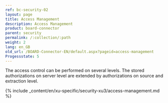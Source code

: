 ```yaml
---
ref: bc-security-02
layout: page
title: Access Management
description: Access Management
product: board-connector
parent: security
permalink: /:collection/:path
weight: 2
lang: en_GB
old_url: /BOARD-Connector-EN/default.aspx?pageid=access-management
Progessstate: 5
---
```


The access control can be performed on several levels. The stored authorizations on server level are extended by authorizations on source and extraction level.

{% include _content/en/xu-specific/security-xu3/access-management.md %}